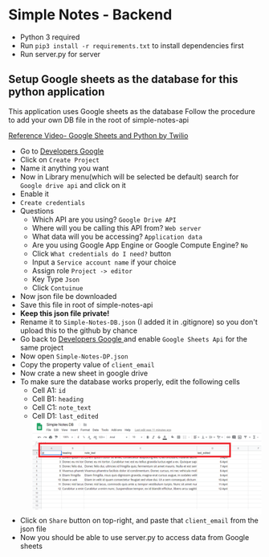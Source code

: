# Simple Notes - Backend

- Python 3 required
- Run `pip3 install -r requirements.txt` to install dependencies first
- Run server.py for server

## Setup Google sheets as the database for this python application
This application uses Google sheets as the database
Follow the procedure to add your own DB file in the root of simple-notes-api

[Reference Video- Google Sheets and Python by Twilio](https://www.youtube.com/watch?v=vISRn5qFrkM)


- Go to [Developers Google ](https://console.developers.google.com/)
- Click on `Create Project`
- Name it anything you want
- Now in Library menu(which will be selected be default) search for `Google drive api` and click on it
- Enable it
- `Create credentials`
- Questions
  - Which API are you using? `Google Drive API`
  - Where will you be calling this API from? `Web server`
  - What data will you be accessing? `Application data`
  - Are you using Google App Engine or Google Compute Engine? `No`
  - Click `What credentials do I need?` button
  - Input a `Service account name` if your choice
  - Assign role `Project -> editor`
  - Key Type `Json`
  - Click `Contuinue`
- Now json file be downloaded
- Save this file in root of simple-notes-api
- **Keep this json file private!**
- Rename it to `Simple-Notes-DB.json` (I added it in .gitignore) so you don't upload this to the github by chance
- Go back to [Developers Google ](https://console.developers.google.com/) and enable `Google Sheets Api` for the same project
- Now open `Simple-Notes-DP.json`
- Copy the property value of `client_email`
- Now crate a new sheet in google drive
- To make sure the database works properly, edit the following cells
  - Cell A1: `id`
  - Cell B1: `heading`
  - Cell C1: `note_text`
  - Cell D1: `last_edited`
  ![Like this](assets/DB-Sheets-heading.png)
- Click on `Share` button on top-right, and paste that `client_email` from the json file
- Now you should be able to use server.py to access data from Google sheets
